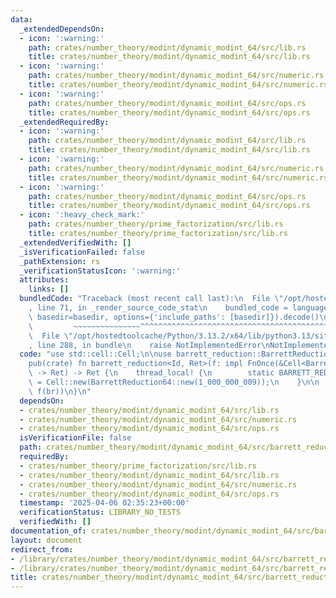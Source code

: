 ```yaml
---
data:
  _extendedDependsOn:
  - icon: ':warning:'
    path: crates/number_theory/modint/dynamic_modint_64/src/lib.rs
    title: crates/number_theory/modint/dynamic_modint_64/src/lib.rs
  - icon: ':warning:'
    path: crates/number_theory/modint/dynamic_modint_64/src/numeric.rs
    title: crates/number_theory/modint/dynamic_modint_64/src/numeric.rs
  - icon: ':warning:'
    path: crates/number_theory/modint/dynamic_modint_64/src/ops.rs
    title: crates/number_theory/modint/dynamic_modint_64/src/ops.rs
  _extendedRequiredBy:
  - icon: ':warning:'
    path: crates/number_theory/modint/dynamic_modint_64/src/lib.rs
    title: crates/number_theory/modint/dynamic_modint_64/src/lib.rs
  - icon: ':warning:'
    path: crates/number_theory/modint/dynamic_modint_64/src/numeric.rs
    title: crates/number_theory/modint/dynamic_modint_64/src/numeric.rs
  - icon: ':warning:'
    path: crates/number_theory/modint/dynamic_modint_64/src/ops.rs
    title: crates/number_theory/modint/dynamic_modint_64/src/ops.rs
  - icon: ':heavy_check_mark:'
    path: crates/number_theory/prime_factorization/src/lib.rs
    title: crates/number_theory/prime_factorization/src/lib.rs
  _extendedVerifiedWith: []
  _isVerificationFailed: false
  _pathExtension: rs
  _verificationStatusIcon: ':warning:'
  attributes:
    links: []
  bundledCode: "Traceback (most recent call last):\n  File \"/opt/hostedtoolcache/Python/3.13.2/x64/lib/python3.13/site-packages/onlinejudge_verify/documentation/build.py\"\
    , line 71, in _render_source_code_stat\n    bundled_code = language.bundle(stat.path,\
    \ basedir=basedir, options={'include_paths': [basedir]}).decode()\n          \
    \         ~~~~~~~~~~~~~~~^^^^^^^^^^^^^^^^^^^^^^^^^^^^^^^^^^^^^^^^^^^^^^^^^^^^^^^^^^^^^^^^^^\n\
    \  File \"/opt/hostedtoolcache/Python/3.13.2/x64/lib/python3.13/site-packages/onlinejudge_verify/languages/rust.py\"\
    , line 288, in bundle\n    raise NotImplementedError\nNotImplementedError\n"
  code: "use std::cell::Cell;\n\nuse barrett_reduction::BarrettReduction64;\n\n#[allow(clippy::extra_unused_type_parameters)]\n\
    pub(crate) fn barrett_reduction<Id, Ret>(f: impl FnOnce(&Cell<BarrettReduction64>)\
    \ -> Ret) -> Ret {\n    thread_local! {\n        static BARRETT_REDUCTION: Cell<BarrettReduction64>\
    \ = Cell::new(BarrettReduction64::new(1_000_000_009));\n    }\n\n    BARRETT_REDUCTION.with(|br|\
    \ f(br))\n}\n"
  dependsOn:
  - crates/number_theory/modint/dynamic_modint_64/src/lib.rs
  - crates/number_theory/modint/dynamic_modint_64/src/numeric.rs
  - crates/number_theory/modint/dynamic_modint_64/src/ops.rs
  isVerificationFile: false
  path: crates/number_theory/modint/dynamic_modint_64/src/barrett_reduction.rs
  requiredBy:
  - crates/number_theory/prime_factorization/src/lib.rs
  - crates/number_theory/modint/dynamic_modint_64/src/lib.rs
  - crates/number_theory/modint/dynamic_modint_64/src/numeric.rs
  - crates/number_theory/modint/dynamic_modint_64/src/ops.rs
  timestamp: '2025-04-06 02:35:23+00:00'
  verificationStatus: LIBRARY_NO_TESTS
  verifiedWith: []
documentation_of: crates/number_theory/modint/dynamic_modint_64/src/barrett_reduction.rs
layout: document
redirect_from:
- /library/crates/number_theory/modint/dynamic_modint_64/src/barrett_reduction.rs
- /library/crates/number_theory/modint/dynamic_modint_64/src/barrett_reduction.rs.html
title: crates/number_theory/modint/dynamic_modint_64/src/barrett_reduction.rs
---
```

